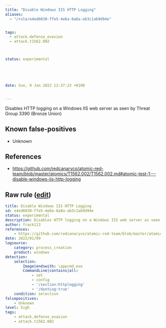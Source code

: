 ```yaml
---
title: "Disable Windows IIS HTTP Logging"
aliases:
  - "/rule/e4ed6030-ffe5-4e6a-8a8a-ab3c1ab9d94e"


tags:
  - attack.defense_evasion
  - attack.t1562.002



status: experimental





date: Sun, 9 Jan 2022 12:37:23 +0100


---
```


Disables HTTP logging on a Windows IIS web server as seen by Threat Group 3390 (Bronze Union)

<!--more-->


## Known false-positives

* Unknown



## References

* https://github.com/redcanaryco/atomic-red-team/blob/master/atomics/T1562.002/T1562.002.md#atomic-test-1---disable-windows-iis-http-logging


## Raw rule ([edit](https://github.com/SigmaHQ/sigma/edit/master/rules/windows/process_creation/proc_creation_win_iis_http_logging.yml))
```yaml
title: Disable Windows IIS HTTP Logging
id: e4ed6030-ffe5-4e6a-8a8a-ab3c1ab9d94e
status: experimental
description: Disables HTTP logging on a Windows IIS web server as seen by Threat Group 3390 (Bronze Union)
author: frack113
references:
    - https://github.com/redcanaryco/atomic-red-team/blob/master/atomics/T1562.002/T1562.002.md#atomic-test-1---disable-windows-iis-http-logging
date: 2022/01/09
logsource:
    category: process_creation
    product: windows
detection:
    selection:
        Image|endswith: \appcmd.exe
        CommandLine|contains|all: 
            - set 
            - config 
            - '/section:httplogging'
            - '/dontLog:true'
    condition: selection
falsepositives:
    - Unknown
level: high
tags:
    - attack.defense_evasion
    - attack.t1562.002

```
